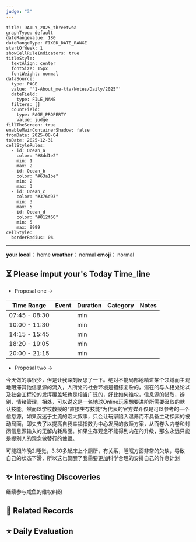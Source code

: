 ```yaml
---
judge: "3"
---
```

```contributionGraph
title: DAILY_2025_threetwoa
graphType: default
dateRangeValue: 180
dateRangeType: FIXED_DATE_RANGE
startOfWeek: 1
showCellRuleIndicators: true
titleStyle:
  textAlign: center
  fontSize: 15px
  fontWeight: normal
dataSource:
  type: PAGE
  value: '"1-About_me-tta/Notes/Daily/2025"'
  dateField:
    type: FILE_NAME
  filters: []
  countField:
    type: PAGE_PROPERTY
    value: judge
fillTheScreen: true
enableMainContainerShadow: false
fromDate: 2025-08-04
toDate: 2025-12-31
cellStyleRules:
  - id: Ocean_a
    color: "#8dd1e2"
    min: 1
    max: 2
  - id: Ocean_b
    color: "#63a1be"
    min: 2
    max: 3
  - id: Ocean_c
    color: "#376d93"
    min: 3
    max: 5
  - id: Ocean_d
    color: "#012f60"
    min: 5
    max: 9999
cellStyle:
  borderRadius: 0%

```
---


**your local：** home
**weather：** normal
**emoji：**     normal




## ⏳  Please imput your's Today Time_line
- Proposal one -> 

| Time Range    | Event | Duration | Category | Notes |
| ------------- | ----- | -------- | -------- | ----- |
| 07:45 - 08:30 |       | min      |          |       |
| 10:00 - 11:30 |       | min      |          |       |
| 14:15 - 15:45 |       | min      |          |       |
| 18:20 - 19:05 |       | min      |          |       |
| 20:00 - 21:15 |       | min      |          |       |
- Proposal two -> 

今天做的事很少，但是让我深刻反思了一下。绝对不能局部地精进某个领域而主观地阻滞其他信息源的流入，人所处的社会环境是错综复杂的，潜在的与人相处论以及社会工程论的发挥覆盖域也是相当广泛的，好比如何维权，信息源的猎取，辨别，情绪管理，相处，可以说这是一名地球Online玩家想要进阶所需要汲取的默认技能。然而以学校教授的“直接生存技能”为代表的官方媒介仅是可以参考的一个信息源，如果沉迷于主流的宏大叙事，只会让玩家陷入温养而不具备主动探索的被动局面，即失去了以提高自我幸福指数为中心发展的救赎方案，从而卷入内卷和封闭信息源输入的无解内耗局面。如果生存观念不能得到内在的升级，那么永远只能是提别人的观念做替行的傀儡。


可能跟昨晚2.睡觉，3.30多起床上个厕所，有关系，睡眠方面非常的欠缺，导致自己的状态下滑，所以这也警醒了我需要更加科学合理的安排自己的作息计划



## ✨ Interesting Discoveries
继续参与咸鱼的维权纠纷



## 🔗 Related Records





## ⭐ Daily Evaluation  



















